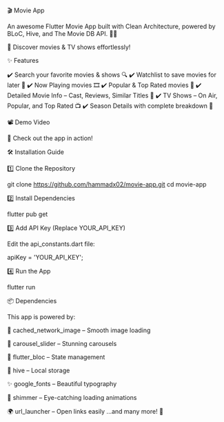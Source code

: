 
🎬 Movie App

An awesome Flutter Movie App built with Clean Architecture, powered by BLoC, Hive, and The Movie DB API. 🍿🎥

🚀 Discover movies & TV shows effortlessly!

✨ Features

✔️ Search your favorite movies & shows 🔍
✔️ Watchlist to save movies for later 📌
✔️ Now Playing movies 🎞️
✔️ Popular & Top Rated movies 🌟
✔️ Detailed Movie Info – Cast, Reviews, Similar Titles 📝
✔️ TV Shows – On Air, Popular, and Top Rated 📺
✔️ Season Details with complete breakdown 📅

📽️ Demo Video

🎥 Check out the app in action!


🛠 Installation Guide

1️⃣ Clone the Repository

git clone https://github.com/hammadx02/movie-app.git
cd movie-app

2️⃣ Install Dependencies

flutter pub get

3️⃣ Add API Key (Replace YOUR_API_KEY)

Edit the api_constants.dart file:

apiKey = 'YOUR_API_KEY';

4️⃣ Run the App

flutter run

📦 Dependencies

This app is powered by:

📸 cached_network_image – Smooth image loading

🎠 carousel_slider – Stunning carousels

🧩 flutter_bloc – State management

📂 hive – Local storage

✨ google_fonts – Beautiful typography

🔆 shimmer – Eye-catching loading animations

🌍 url_launcher – Open links easily
...and many more! 🚀